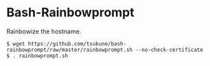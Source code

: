 # Bash-Rainbowprompt

Rainbowize the hostname.

```
$ wget https://github.com/tsukune/bash-rainbowprompt/raw/master/rainbowprompt.sh --no-check-certificate
$ . rainbowprompt.sh
```




